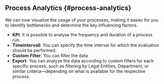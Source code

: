 ## Process Analytics {#process-analytics}

We can now visualize the usage of your processes, making it easier for you to identify bottlenecks and determine the key influencing factors.

- **KPI**: It is possible to analyse the frequency and duration of a process run.
- **Timeintervall**: You can specify the time interval for which the evaluation should be performed.
- **Custom Filter**: You can filter the data 
- **Export**: You can analyze the data according to custom filters for each specific process, such as filtering by Legal Entities, Department, or similar criteria—depending on what is available for the respective process.
